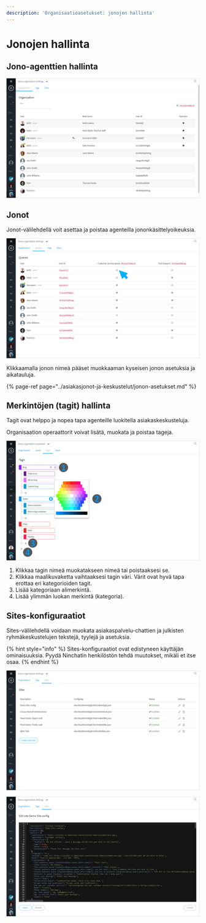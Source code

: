 ```yaml
---
description: 'Organisaatioasetukset: jonojen hallinta'
---
```


# Jonojen hallinta

## Jono-agenttien hallinta

![](../.gitbook/assets/organization-members.png)

## Jonot

Jonot-välilehdellä voit asettaa ja poistaa agenteilla jononkäsittelyoikeuksia.

![](../.gitbook/assets/organization-queues.png)

Klikkaamalla jonon nimeä pääset muokkaaman kyseisen jonon asetuksia ja aikatauluja.

{% page-ref page="../asiakasjonot-ja-keskustelut/jonon-asetukset.md" %}

## Merkintöjen \(tagit\) hallinta

Tagit ovat helppo ja nopea tapa agenteille luokitella asiakaskeskusteluja.

Organisaation operaattorit voivat lisätä, muokata ja poistaa tageja.

![](../.gitbook/assets/organization-tags.png)

1. Klikkaa tagin nimeä muokatakseen nimeä tai poistaaksesi se.
2. Klikkaa maalikuvaketta vaihtaaksesi tagin väri. Värit ovat hyvä tapa erottaa eri kategorioiden tagit.
3. Lisää kategoriaan alimerkintä.
4. Lisää ylimmän luokan merkintä \(kategoria\).

## Sites-konfiguraatiot

Sites-välilehdellä voidaan muokata asiakaspalvelu-chattien ja julkisten ryhmäkeskustelujen tekstejä, tyylejä ja asetuksia.

{% hint style="info" %}
Sites-konfiguraatiot ovat edistyneen käyttäjän ominaisuuksia. Pyydä Ninchatin henkilöstön tehdä muutokset, mikäli et itse osaa.
{% endhint %}

![](../.gitbook/assets/organization-sites.png)

![](../.gitbook/assets/organization-sites-1.png)

